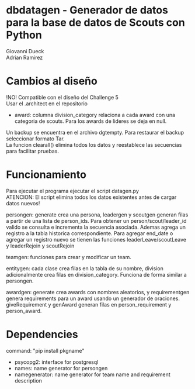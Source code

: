 # dbdatagen - Generador de datos para la base de datos de Scouts con Python
Giovanni Dueck \
Adrian Ramirez 

# Cambios al diseño
!NO! Compatible con el diseño del Challenge 5 \
Usar el .architect en el repositorio
- award: columna division_category relaciona a cada award con una categoria de scouts. Para los awards de lideres se deja en null.

Un backup se encuentra en el archivo dgtempty. Para restaurar el backup seleccionar formato Tar. \
La funcion clearall() elimina todos los datos y reestablece las secuencias para facilitar pruebas.

# Funcionamiento
Para ejecutar el programa ejecutar el script datagen.py \
ATENCION: El script elimina todos los datos existentes antes de cargar datos nuevos!

persongen: generate crea una persona, leadergen y scoutgen generan filas a partir de una lista de person_ids. Para obtener un person/scout/leader_id valido se consulta e incrementa la secuencia asociada. Ademas agrega un registro a la tabla historica correspondiente. Para agregar end_date o agregar un registro nuevo se tienen las funciones leaderLeave/scoutLeave y leaderRejoin y scoutRejoin

teamgen: funciones para crear y modificar un team.

entitygen: cada clase crea filas en la tabla de su nombre, division adicionalmente crea filas en division_category. Funciona de forma similar a persongen.

awardgen: generate crea awards con nombres aleatorios, y requirementgen genera requirements para un award usando un generador de oraciones. giveRequirement y genAward generan filas en person_requirement y person_award.

# Dependencies
command: "pip install pkgname"
- psycopg2: interface for postgresql
- names: name generator for persongen
- namegenerator: name generator for team name and requirement description